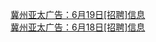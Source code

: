   
[冀州亚太广告：6月19日[招聘]信息](http://www.dianyue.me/archives/841/2w9uke1n3aq74gx8/)  
[冀州亚太广告：6月18日[招聘]信息](http://www.dianyue.me/archives/820/4c4tr04ufw8tvfsf/)